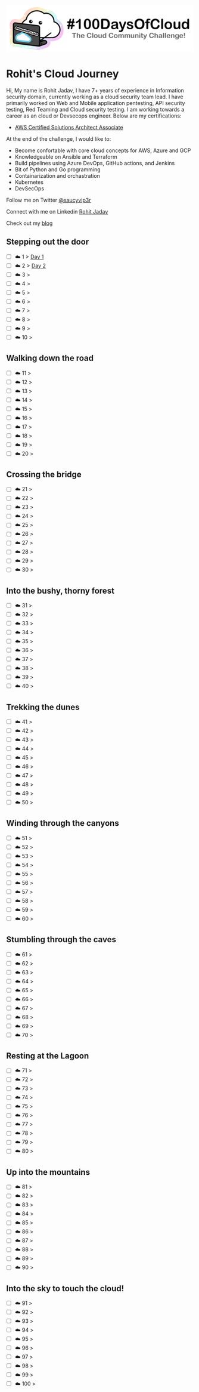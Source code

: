 <p align="center">
  <img src="banner.png">
</p>

# Rohit's Cloud Journey

Hi, My name is Rohit Jadav, I have 7+ years of experience in Information security domain, currently working as a cloud security team lead. I have primarily worked on Web and Mobile application pentesting, API security testing, Red Teaming and Cloud security testing. I am working towards a career as an cloud or Devsecops engineer. Below are my certifications:

- [AWS Certified Solutions Architect Associate](https://www.credly.com/earner/earned/badge/530fa4d8-793a-4263-bb9d-e67604aa2054)

At the end of the challenge, I would like to:

- Become confortable with core cloud concepts for AWS, Azure and GCP
- Knowledgeable on Ansible and Terraform
- Build pipelines using Azure DevOps, GitHub actions, and Jenkins
- Bit of Python and Go programming
- Containarization and orchastration
- Kubernetes
- DevSecOps

Follow me on Twitter [@saucyvip3r](https://twitter.com/saucyvip3r)


Connect with me on Linkedin [Rohit Jadav](https://www.linkedin.com/in/rohitjadav/)


Check out my [blog](https://rohitjadav.com)

## Stepping out the door

- [ ] ☁️ 1 > [Day 1](Journey/001/Readme.md)
- [ ] ☁️ 2 > [Day 2](Journey/002/Readme.md)
- [ ] ☁️ 3 > [](Journey/003/Readme.md)
- [ ] ☁️ 4 > [](Journey/004/Readme.md)
- [ ] ☁️ 5 > [](Journey/005/Readme.md)
- [ ] ☁️ 6 > [](Journey/006/Readme.md)
- [ ] ☁️ 7 > [](Journey/007/Readme.md)
- [ ] ☁️ 8 > [](Journey/008/Readme.md)
- [ ] ☁️ 9 > [](Journey/009/Readme.md)
- [ ] ☁️ 10 > [](Journey/010/Readme.md)

## Walking down the road

- [ ] ☁️ 11 > [](Journey/011/Readme.md)
- [ ] ☁️ 12 > [](Journey/012/Readme.md)
- [ ] ☁️ 13 > [](Journey/013/Readme.md)
- [ ] ☁️ 14 > [](Journey/014/Readme.md)
- [ ] ☁️ 15 > [](Journey/015/Readme.md)
- [ ] ☁️ 16 > [](Journey/016/Readme.md)
- [ ] ☁️ 17 > [](Journey/017/Readme.md)
- [ ] ☁️ 18 > [](Journey/018/Readme.md)
- [ ] ☁️ 19 > [](Journey/019/Readme.md)
- [ ] ☁️ 20 > [](Journey/020/Readme.md)

## Crossing the bridge

- [ ] ☁️ 21 > [](Journey/021/Readme.md)
- [ ] ☁️ 22 > [](Journey/022/Readme.md)
- [ ] ☁️ 23 > [](Journey/023/Readme.md)
- [ ] ☁️ 24 > [](Journey/024/Readme.md)
- [ ] ☁️ 25 > [](Journey/025/Readme.md)
- [ ] ☁️ 26 > [](Journey/026/Readme.md)
- [ ] ☁️ 27 > [](Journey/027/Readme.md)
- [ ] ☁️ 28 > [](Journey/028/Readme.md)
- [ ] ☁️ 29 > [](Journey/029/Readme.md)
- [ ] ☁️ 30 > [](Journey/030/Readme.md)

## Into the bushy, thorny forest

- [ ] ☁️ 31 > [](Journey/031/Readme.md)
- [ ] ☁️ 32 > [](Journey/032/Readme.md)
- [ ] ☁️ 33 > [](Journey/033/Readme.md)
- [ ] ☁️ 34 > [](Journey/034/Readme.md)
- [ ] ☁️ 35 > [](Journey/035/Readme.md)
- [ ] ☁️ 36 > [](Journey/036/Readme.md)
- [ ] ☁️ 37 > [](Journey/037/Readme.md)
- [ ] ☁️ 38 > [](Journey/038/Readme.md)
- [ ] ☁️ 39 > [](Journey/039/Readme.md)
- [ ] ☁️ 40 > [](Journey/040/Readme.md)

## Trekking the dunes

- [ ] ☁️ 41 > [](Journey/041/Readme.md)
- [ ] ☁️ 42 > [](Journey/042/Readme.md)
- [ ] ☁️ 43 > [](Journey/043/Readme.md)
- [ ] ☁️ 44 > [](Journey/044/Readme.md)
- [ ] ☁️ 45 > [](Journey/045/Readme.md)
- [ ] ☁️ 46 > [](Journey/046/Readme.md)
- [ ] ☁️ 47 > [](Journey/047/Readme.md)
- [ ] ☁️ 48 > [](Journey/048/Readme.md)
- [ ] ☁️ 49 > [](Journey/049/Readme.md)
- [ ] ☁️ 50 > [](Journey/050/Readme.md)

## Winding through the canyons

- [ ] ☁️ 51 > [](Journey/051/Readme.md)
- [ ] ☁️ 52 > [](Journey/052/Readme.md)
- [ ] ☁️ 53 > [](Journey/053/Readme.md)
- [ ] ☁️ 54 > [](Journey/054/Readme.md)
- [ ] ☁️ 55 > [](Journey/055/Readme.md)
- [ ] ☁️ 56 > [](Journey/056/Readme.md)
- [ ] ☁️ 57 > [](Journey/057/Readme.md)
- [ ] ☁️ 58 > [](Journey/058/Readme.md)
- [ ] ☁️ 59 > [](Journey/059/Readme.md)
- [ ] ☁️ 60 > [](Journey/060/Readme.md)

## Stumbling through the caves

- [ ] ☁️ 61 > [](Journey/061/Readme.md)
- [ ] ☁️ 62 > [](Journey/062/Readme.md)
- [ ] ☁️ 63 > [](Journey/063/Readme.md)
- [ ] ☁️ 64 > [](Journey/064/Readme.md)
- [ ] ☁️ 65 > [](Journey/065/Readme.md)
- [ ] ☁️ 66 > [](Journey/066/Readme.md)
- [ ] ☁️ 67 > [](Journey/067/Readme.md)
- [ ] ☁️ 68 > [](Journey/068/Readme.md)
- [ ] ☁️ 69 > [](Journey/069/Readme.md)
- [ ] ☁️ 70 > [](Journey/070/Readme.md)

## Resting at the Lagoon

- [ ] ☁️ 71 > [](Journey/071/Readme.md)
- [ ] ☁️ 72 > [](Journey/072/Readme.md)
- [ ] ☁️ 73 > [](Journey/073/Readme.md)
- [ ] ☁️ 74 > [](Journey/074/Readme.md)
- [ ] ☁️ 75 > [](Journey/075/Readme.md)
- [ ] ☁️ 76 > [](Journey/076/Readme.md)
- [ ] ☁️ 77 > [](Journey/077/Readme.md)
- [ ] ☁️ 78 > [](Journey/078/Readme.md)
- [ ] ☁️ 79 > [](Journey/079/Readme.md)
- [ ] ☁️ 80 > [](Journey/080/Readme.md)

## Up into the mountains

- [ ] ☁️ 81 > [](Journey/081/Readme.md)
- [ ] ☁️ 82 > [](Journey/082/Readme.md)
- [ ] ☁️ 83 > [](Journey/083/Readme.md)
- [ ] ☁️ 84 > [](Journey/084/Readme.md)
- [ ] ☁️ 85 > [](Journey/085/Readme.md)
- [ ] ☁️ 86 > [](Journey/086/Readme.md)
- [ ] ☁️ 87 > [](Journey/087/Readme.md)
- [ ] ☁️ 88 > [](Journey/088/Readme.md)
- [ ] ☁️ 89 > [](Journey/089/Readme.md)
- [ ] ☁️ 90 > [](Journey/090/Readme.md)

## Into the sky to touch the cloud!

- [ ] ☁️ 91 > [](Journey/091/Readme.md)
- [ ] ☁️ 92 > [](Journey/092/Readme.md)
- [ ] ☁️ 93 > [](Journey/093/Readme.md)
- [ ] ☁️ 94 > [](Journey/094/Readme.md)
- [ ] ☁️ 95 > [](Journey/095/Readme.md)
- [ ] ☁️ 96 > [](Journey/096/Readme.md)
- [ ] ☁️ 97 > [](Journey/097/Readme.md)
- [ ] ☁️ 98 > [](Journey/098/Readme.md)
- [ ] ☁️ 99 > [](Journey/099/Readme.md)
- [ ] ☁️ 100 > [](Journey/100/Readme.md)
